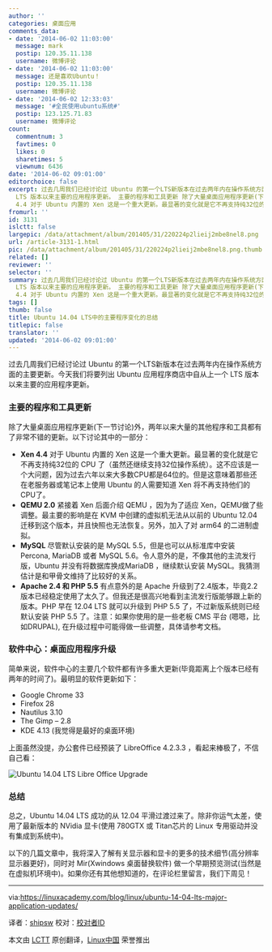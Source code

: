 ```yaml
---
author: ''
categories: 桌面应用
comments_data:
- date: '2014-06-02 11:03:00'
  message: mark
  postip: 120.35.11.138
  username: 微博评论
- date: '2014-06-02 11:03:00'
  message: 还是喜欢Ubuntu！
  postip: 120.35.11.138
  username: 微博评论
- date: '2014-06-02 12:33:03'
  message: '#全民使用ubuntu系统#'
  postip: 123.125.71.83
  username: 微博评论
count:
  commentnum: 3
  favtimes: 0
  likes: 0
  sharetimes: 5
  viewnum: 6436
date: '2014-06-02 09:01:00'
editorchoice: false
excerpt: 过去几周我们已经讨论过 Ubuntu 的第一个LTS新版本在过去两年内在操作系统方面的主要更新。今天我们将要列出 Ubuntu 应用程序商店中自从上一个
  LTS 版本以来主要的应用程序更新。 主要的程序和工具更新 除了大量桌面应用程序更新(下一节讨论)外，两年以来大量的其他程序和工具都有了非常不错的更新。以下讨论其中的一部分：   Xen
  4.4 对于 Ubuntu 内置的 Xen 这是一个重大更新。最显著的变化就是它不再支持纯32位的 CPU 了（虽然还继续支持32位操作系统）。这不应该是一个大问题，因为过去六年以来大多数CPU都是64位的。但是这意味着那些
fromurl: ''
id: 3131
islctt: false
largepic: /data/attachment/album/201405/31/220224p2lieij2mbe8nel8.png
url: /article-3131-1.html
pic: /data/attachment/album/201405/31/220224p2lieij2mbe8nel8.png.thumb.jpg
related: []
reviewer: ''
selector: ''
summary: 过去几周我们已经讨论过 Ubuntu 的第一个LTS新版本在过去两年内在操作系统方面的主要更新。今天我们将要列出 Ubuntu 应用程序商店中自从上一个
  LTS 版本以来主要的应用程序更新。 主要的程序和工具更新 除了大量桌面应用程序更新(下一节讨论)外，两年以来大量的其他程序和工具都有了非常不错的更新。以下讨论其中的一部分：   Xen
  4.4 对于 Ubuntu 内置的 Xen 这是一个重大更新。最显著的变化就是它不再支持纯32位的 CPU 了（虽然还继续支持32位操作系统）。这不应该是一个大问题，因为过去六年以来大多数CPU都是64位的。但是这意味着那些
tags: []
thumb: false
title: Ubuntu 14.04 LTS中的主要程序变化的总结
titlepic: false
translator: ''
updated: '2014-06-02 09:01:00'
---
```


过去几周我们已经讨论过 Ubuntu 的第一个LTS新版本在过去两年内在操作系统方面的主要更新。今天我们将要列出 Ubuntu 应用程序商店中自从上一个 LTS 版本以来主要的应用程序更新。


### 主要的程序和工具更新


除了大量桌面应用程序更新(下一节讨论)外，两年以来大量的其他程序和工具都有了非常不错的更新。以下讨论其中的一部分：


* **Xen 4.4** 对于 Ubuntu 内置的 Xen 这是一个重大更新。最显著的变化就是它不再支持纯32位的 CPU 了（虽然还继续支持32位操作系统）。这不应该是一个大问题，因为过去六年以来大多数CPU都是64位的。但是这意味着那些还在老服务器或笔记本上使用 Ubuntu 的人需要知道 Xen 将不再支持他们的CPU了。
* **QEMU 2.0** 紧接着 Xen 后面介绍 QEMU ，因为为了适应 Xen，QEMU做了些调整。最主要的影响是在 KVM 中创建的虚拟机无法从以前的 Ubuntu 12.04 迁移到这个版本，并且快照也无法恢复。另外，加入了对 arm64 的二进制虚拟。
* **MySQL** 尽管默认安装的是 MySQL 5.5，但是也可以从标准库中安装 Percona, MariaDB 或者 MySQL 5.6。令人意外的是，不像其他的主流发行版，Ubuntu 并没有将数据库换成MariaDB ，继续默认安装 MySQL。我猜测估计是和甲骨文维持了比较好的关系。
* **Apache 2.4 和 PHP 5.5** 有点意外的是 Apache 升级到了2.4版本，毕竟2.2版本已经稳定使用了太久了。但我还是很高兴地看到主流发行版能够跟上新的版本。PHP 早在 12.04 LTS 就可以升级到 PHP 5.5 了，不过新版系统则已经默认安装 PHP 5.5 了。注意：如果你使用的是一些老板 CMS 平台 (嗯嗯，比如DRUPAL), 在升级过程中可能得做一些调整，具体请参考文档。


### 软件中心：桌面应用程序升级


简单来说，软件中心的主要几个软件都有许多重大更新(毕竟距离上个版本已经有两年的时间了)。最明显的软件更新如下：


* Google Chrome 33
* Firefox 28
* Nautilus 3.10
* The Gimp – 2.8
* KDE 4.13 (我觉得是最好的桌面环境)


上面虽然没提，办公套件已经预装了 LibreOffice 4.2.3.3 ，看起来棒极了，不信自己看：


![Ubuntu 14.04 LTS Libre Office Upgrade](/data/attachment/album/201405/31/220224p2lieij2mbe8nel8.png)


### 总结


总之，Ubuntu 14.04 LTS 成功的从 12.04 平滑过渡过来了。除非你运气太差，使用了最新版本的 NVidia 显卡(使用 780GTX 或 Titan芯片的 Linux 专用驱动并没有集成到系统中)。


以下的几篇文章中，我将深入了解有关显示器和显卡的更多的技术细节(高分辨率显示器更好)，同时对 Mir(Xwindows 桌面替换软件) 做一个早期预览测试(当然是在虚拟机环境中)。如果你还有其他想知道的，在评论栏里留言，我们下周见！




---


via:<https://linuxacademy.com/blog/linux/ubuntu-14-04-lts-major-application-updates/>


译者：[shipsw](https://github.com/shipsw) 校对：[校对者ID](https://github.com/%E6%A0%A1%E5%AF%B9%E8%80%85ID)


本文由 [LCTT](https://github.com/LCTT/TranslateProject) 原创翻译，[Linux中国](http://linux.cn/) 荣誉推出